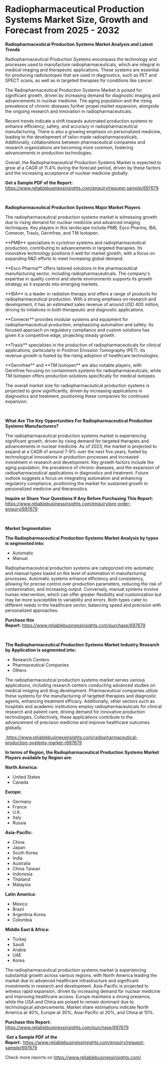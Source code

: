 <p><h1>Radiopharmaceutical Production Systems Market Size, Growth and Forecast from 2025 - 2032</h1></p><p><strong>Radiopharmaceutical Production Systems Market Analysis and Latest Trends</strong></p>
<p><p>Radiopharmaceutical Production Systems encompass the technology and processes used to manufacture radiopharmaceuticals, which are integral in medical imaging and therapeutic applications. These systems are essential for producing radioisotopes that are used in diagnostics, such as PET and SPECT scans, as well as in targeted therapies for conditions like cancer. </p><p>The Radiopharmaceutical Production Systems Market is poised for significant growth, driven by increasing demand for diagnostic imaging and advancements in nuclear medicine. The aging population and the rising prevalence of chronic diseases further propel market expansion, alongside the ongoing research and innovation in radiopharmaceuticals. </p><p>Recent trends indicate a shift towards automated production systems to enhance efficiency, safety, and accuracy in radiopharmaceutical manufacturing. There is also a growing emphasis on personalized medicine, leading to the development of tailor-made radiopharmaceuticals. Additionally, collaborations between pharmaceutical companies and research organizations are becoming more common, fostering advancements in production technologies. </p><p>Overall, the Radiopharmaceutical Production Systems Market is expected to grow at a CAGR of 11.4% during the forecast period, driven by these factors and the increasing acceptance of nuclear medicine globally.</p></p>
<p><strong>Get a Sample PDF of the Report:&nbsp;</strong> <a href="https://www.reliablebusinessinsights.com/enquiry/request-sample/697679?utm_campaign=3035&utm_medium=2&utm_source=Github&utm_content=ia&utm_term=23032025&utm_id=radiopharmaceutical-production-systems">https://www.reliablebusinessinsights.com/enquiry/request-sample/697679</a></p>
<p>&nbsp;</p>
<p><strong>Radiopharmaceutical Production Systems Major Market Players</strong></p>
<p><p>The radiopharmaceutical production systems market is witnessing growth due to rising demand for nuclear medicine and advanced imaging techniques. Key players in this landscape include PMB, Esco Pharma, IBA, Comecer, Trasis, Germfree, and TM Isotopen. </p><p>**PMB** specializes in cyclotron systems and radiopharmaceutical production, contributing to advancements in targeted therapies. Its innovative technology positions it well for market growth, with a focus on expanding R&D efforts to meet increasing global demand.</p><p>**Esco Pharma** offers tailored solutions in the pharmaceutical manufacturing sector, including radiopharmaceuticals. The company's expertise in quality control and sterile environments supports its growth strategy as it expands into emerging markets. </p><p>**IBA** is a leader in radiation therapy and offers a range of products for radiopharmaceutical production. With a strong emphasis on research and development, it has an estimated sales revenue of around USD 400 million, driving its initiatives in both therapeutic and diagnostic applications.</p><p>**Comecer** provides modular systems and equipment for radiopharmaceutical production, emphasizing automation and safety. Its focused approach on regulatory compliance and custom solutions has given it a competitive edge, projecting steady growth.</p><p>**Trasis** specializes in the production of radiopharmaceuticals for clinical applications, particularly in Positron Emission Tomography (PET). Its revenue growth is fueled by the rising adoption of healthcare technologies. </p><p>**Germfree** and **TM Isotopen** are also notable players, with Germfree focusing on containment systems for radiopharmaceuticals, while TM Isotopen offers production solutions specifically for medical isotopes.</p><p>The overall market size for radiopharmaceutical production systems is projected to grow significantly, driven by increasing applications in diagnostics and treatment, positioning these companies for continued expansion.</p></p>
<p>&nbsp;</p>
<p><strong>What Are The Key Opportunities For Radiopharmaceutical Production Systems Manufacturers?</strong></p>
<p><p>The radiopharmaceutical production systems market is experiencing significant growth, driven by rising demand for targeted therapies and advancements in nuclear medicine. As of 2023, the market is projected to expand at a CAGR of around 7-9% over the next five years, fueled by technological innovations in production processes and increased investment in research and development. Key growth factors include the aging population, the prevalence of chronic diseases, and the expansion of radiopharmaceutical applications in diagnostics and treatment. Future outlook suggests a focus on integrating automation and enhancing regulatory compliance, positioning the market for sustained growth in personalized medicine and theranostics.</p></p>
<p><strong>Inquire or Share Your Questions If Any Before Purchasing This Report:</strong> <a href="https://www.reliablebusinessinsights.com/enquiry/pre-order-enquiry/697679?utm_campaign=3035&utm_medium=2&utm_source=Github&utm_content=ia&utm_term=23032025&utm_id=radiopharmaceutical-production-systems">https://www.reliablebusinessinsights.com/enquiry/pre-order-enquiry/697679</a></p>
<p>&nbsp;</p>
<p><strong>Market Segmentation</strong></p>
<p><strong>The Radiopharmaceutical Production Systems Market Analysis by types is segmented into:</strong></p>
<p><ul><li>Automatic</li><li>Manual</li></ul></p>
<p><p>Radiopharmaceutical production systems are categorized into automatic and manual types based on the level of automation in manufacturing processes. Automatic systems enhance efficiency and consistency, allowing for precise control over production parameters, reducing the risk of contamination, and increasing output. Conversely, manual systems involve human intervention, which can offer greater flexibility and customization but may be more susceptible to variability and errors. Both types cater to different needs in the healthcare sector, balancing speed and precision with personalized approaches.</p></p>
<p><strong>Purchase this Report:&nbsp;</strong><a href="https://www.reliablebusinessinsights.com/purchase/697679?utm_campaign=3035&utm_medium=2&utm_source=Github&utm_content=ia&utm_term=23032025&utm_id=radiopharmaceutical-production-systems">https://www.reliablebusinessinsights.com/purchase/697679</a></p>
<p>&nbsp;</p>
<p><strong>The Radiopharmaceutical Production Systems Market Industry Research by Application is segmented into:</strong></p>
<p><ul><li>Research Centers</li><li>Pharmaceutical Companies</li><li>Others</li></ul></p>
<p><p>The radiopharmaceutical production systems market serves various applications, including research centers conducting advanced studies on medical imaging and drug development. Pharmaceutical companies utilize these systems for the manufacturing of targeted therapies and diagnostic agents, enhancing treatment efficacy. Additionally, other sectors such as hospitals and academic institutions employ radiopharmaceuticals for clinical research and patient care, driving demand for innovative production technologies. Collectively, these applications contribute to the advancement of precision medicine and improve healthcare outcomes globally.</p></p>
<p><a href="https://www.reliablebusinessinsights.com/radiopharmaceutical-production-systems-market-r697679?utm_campaign=3035&utm_medium=2&utm_source=Github&utm_content=ia&utm_term=23032025&utm_id=radiopharmaceutical-production-systems">&nbsp;https://www.reliablebusinessinsights.com/radiopharmaceutical-production-systems-market-r697679</a></p>
<p><strong>In terms of Region, the Radiopharmaceutical Production Systems Market Players available by Region are:</strong></p>
<p>
    <p> <strong> North America: </strong>
        <ul>
            <li>United States</li>
            <li>Canada</li>
        </ul>
        </p> 
    <p> <strong> Europe: </strong>
        <ul>
            <li>Germany</li>
            <li>France</li>
            <li>U.K.</li>
            <li>Italy</li>
            <li>Russia</li>
        </ul>
        </p> 
    <p> <strong> Asia-Pacific: </strong>
        <ul>
            <li>China</li>
            <li>Japan</li>
            <li>South Korea</li>
            <li>India</li>
            <li>Australia</li>
            <li>China Taiwan</li>
            <li>Indonesia</li>
            <li>Thailand</li>
            <li>Malaysia</li>
        </ul>
        </p> 
    <p> <strong> Latin America: </strong>
        <ul>
            <li>Mexico</li>
            <li>Brazil</li>
            <li>Argentina Korea</li>
            <li>Colombia</li>
        </ul>
        </p> 
    <p> <strong> Middle East & Africa: </strong>
        <ul>
            <li>Turkey</li>
            <li>Saudi</li>
            <li>Arabia</li>
            <li>UAE</li>
            <li>Korea</li>
        </ul>
    </p>
    </p>
<p><p>The radiopharmaceutical production systems market is experiencing substantial growth across various regions, with North America leading the market due to advanced healthcare infrastructure and significant investments in research and development. Asia-Pacific is projected to witness rapid expansion, driven by increasing demand for nuclear medicine and improving healthcare access. Europe maintains a strong presence, while the USA and China are poised to remain dominant due to technological advancements. Market share estimations indicate North America at 40%, Europe at 30%, Asia-Pacific at 20%, and China at 10%.</p></p>
<p><strong>Purchase this Report: </strong><a href="https://www.reliablebusinessinsights.com/purchase/697679?utm_campaign=3035&utm_medium=2&utm_source=Github&utm_content=ia&utm_term=23032025&utm_id=radiopharmaceutical-production-systems">https://www.reliablebusinessinsights.com/purchase/697679</a></p>
<p>&nbsp;<strong>Get a Sample PDF of the Report:&nbsp;&nbsp;</strong><a href="https://www.reliablebusinessinsights.com/enquiry/request-sample/697679?utm_campaign=3035&utm_medium=2&utm_source=Github&utm_content=ia&utm_term=23032025&utm_id=radiopharmaceutical-production-systems">https://www.reliablebusinessinsights.com/enquiry/request-sample/697679</a></p>
<p><strong></strong></p>
<p>Check more reports on <a href="https://www.reliablebusinessinsights.com/?utm_campaign=3035&utm_medium=2&utm_source=Github&utm_content=ia&utm_term=23032025&utm_id=radiopharmaceutical-production-systems">https://www.reliablebusinessinsights.com/</a></p>